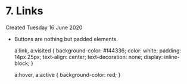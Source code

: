 # 7. Links
Created Tuesday 16 June 2020


* Buttons are nothing but padded elements.

	a:link, a:visited {
	  background-color: #f44336;
	  color: white;
	  padding: 14px 25px;
	  text-align: center;
	  text-decoration: none;
	  display: inline-block;
	}
	
	a:hover, a:active {
	  background-color: red;
	}


